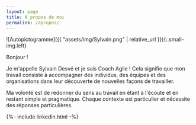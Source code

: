```yaml
---
layout: page
title: A propos de moi
permalink: /apropos/
---
```


![Autopictogramme]({{ "assets/img/Sylvain.png" | relative_url }}){:.small-img.left}

Bonjour !

Je m'appelle Sylvain Desvé et je suis Coach Agile ! Cela signifie que mon
travail consiste à accompagner des individus, des équipes et des organisations
dans leur découverte de nouvelles façons de travailler.

Ma volonté est de redonner du sens au travail en étant à l'écoute et en restant
simple et pragmatique. Chaque contexte est particulier et nécessite des
réponses particulières.

<p>
  {%- include linkedin.html -%}
</p>
